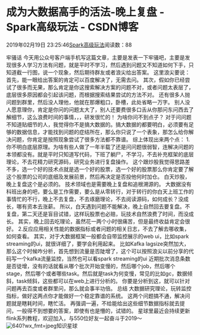 # 成为大数据高手的活法-晚上复盘 - Spark高级玩法 - CSDN博客
2019年02月19日 23:25:46[Spark高级玩法](https://me.csdn.net/rlnLo2pNEfx9c)阅读数：88

牢骚话
今天用公众号客户端手机写这篇文章，主要是发表一下牢骚吧，主要是发现很多人学习方法有问题，就是平时不学习，然后遇到问题又不知道如何下手，只知道截一行图，说一个现象，然后期待群友或者浪尖给出答案。
这里浪尖要说：
首先，能一眼给出答案的肯定可以百度解决了，无需去问。
其次，假如你已经尝试了很多而无果，那么肯定是你这搜索解决方案的问题不对，或者问题太表层了，底层很多原因都会引起该问题，而根据搜索结果尝试的方法不对。
还有很多人抛问题到群里，然后没人理他，他就在那爆粗口，卧槽，此处省略一万字。
别人没人愿意理你，肯定是你问的问题太大了，别人还要费很多口舌从你那问东问西去了解细节，这么浪费时间的事情，，，研发很忙的！
为啥你问不到点子？
对于问问题不知道贴细节的人，我觉得你不是搞大数据的。搞大数据的都要明白，必须要有足够的数据信息，才能找到问题的症结所在，那么你只说了一个表象，那怎么给你解决问题，你肯定是按照现象尝试了很多方法都不靠谱。
综上体现出来两个点：
1.你不明白底层原理。为啥有些人做了一年半载了还是问问题很弱智，连解决问题的本领都没有。就是平时只知道写代码，下班了躺尸，不学习，不去补充框架的底层理论，不去花精力研究源码，研究业务进行复盘操作。
这个跟炒股我觉得思路差不多，选一个好的技术点就是选一个好的股票，选一个好的股票那么你肯定要了解这个股票的公司的底细及发展前景，然后再决定是否投他何时加仓。
白天炒股，晚上复盘这个是必须的。
技术领域也是需要晚上复盘和追根溯源的。
大数据没有科班出身的吧，要么是工作需要，要么是从零转行，对于转行的你白天上班工作的事情忙的不行，晚上不去复盘，不去琢磨理论，不去阅读源码，如何成长？没成长，哪有资本去涨薪。
所以，白天遇到问题不能解决，晚上自然回去要复盘。不复盘，第二天还是盲目试错，这样玩股票也必赔，玩技术自然浪费了时间，而没成长。
其实，晚上回去吃理论，虽然花一两个小时很痛苦，但是最终收益肯定会很好。
2.反应应用相关性能的数据指标或者问题的相关日志，不去了解去哪收集，如何查看。
其实，对于大数据框架一般都会自带监控展示的web ui，比如spark streaming的ui，就很详细了，要学会利用起来。
比如Kafka lagsize突然加大，那么这个时候咋分析，首先想到流量是否陡增了，这个可以按照浪尖以前分享的代码写一个kafka流量监控，当然也可以看spark streaming的ui 近期批次消息条数是否徒增，没有的话就看从哪个批次开始变慢的，然后哪个job，然后哪个stage，然后哪个或者哪些task。然后就是task为何变慢，常见的比如gc，数据倾斜，task倾斜，这些都可以在web上进行分析的。
你要是分析到这，就可以针对问题再去百度或者群里问，那么就会事半功倍。
总结
大数据研究理论，玩转监控指标，做好这两点你才能做好一个稳定靠谱的系统。
这两个问题搞不通，解决问题就是瞎耗时间，瞎忙活。
再强调一遍，不给能给出这些细节数据指标就去提问，一般得不到想要的答案，即使有也是懵的，试错的。
星球里最近会持续更新flink系列教程，欢迎加入，与550位好友一起奋斗于2019～
![640?wx_fmt=jpeg](https://ss.csdn.net/p?https://mmbiz.qpic.cn/mmbiz_jpg/adI0ApTVBFXdtzhCVkhRyPCEE0vTrdA5Tjbeg1YJqUDOC6xHvj1zwBScicibOcADzz03Hxqae2icZwDPqAzCIaO5A/640?wx_fmt=jpeg)知识星球
